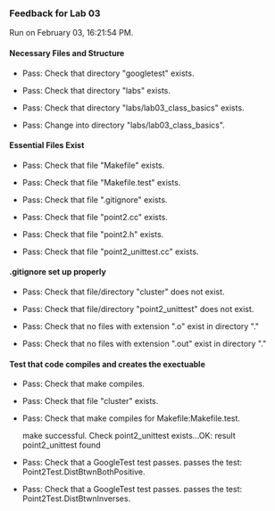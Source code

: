 ### Feedback for Lab 03

Run on February 03, 16:21:54 PM.


#### Necessary Files and Structure

+ Pass: Check that directory "googletest" exists.

+ Pass: Check that directory "labs" exists.

+ Pass: Check that directory "labs/lab03_class_basics" exists.

+ Pass: Change into directory "labs/lab03_class_basics".


#### Essential Files Exist

+ Pass: Check that file "Makefile" exists.

+ Pass: Check that file "Makefile.test" exists.

+ Pass: Check that file ".gitignore" exists.

+ Pass: Check that file "point2.cc" exists.

+ Pass: Check that file "point2.h" exists.

+ Pass: Check that file "point2_unittest.cc" exists.


#### .gitignore set up properly

+ Pass: Check that file/directory "cluster" does not exist.

+ Pass: Check that file/directory "point2_unittest" does not exist.

+ Pass: Check that no files with extension ".o" exist in directory "."

+ Pass: Check that no files with extension ".out" exist in directory "."


#### Test that code compiles and creates the exectuable

+ Pass: Check that make compiles.



+ Pass: Check that file "cluster" exists.

+ Pass: Check that make compiles for Makefile:Makefile.test.

    make successful.
    Check point2_unittest exists...OK: result point2_unittest found

+ Pass: Check that a GoogleTest test passes.
    passes the test: Point2Test.DistBtwnBothPositive.



+ Pass: Check that a GoogleTest test passes.
    passes the test: Point2Test.DistBtwnInverses.



